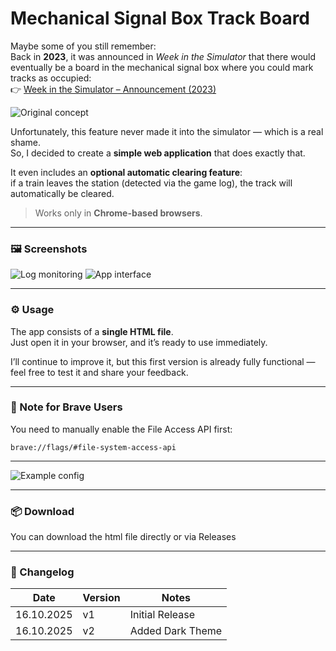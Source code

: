# Mechanical Signal Box Track Board

Maybe some of you still remember:  
Back in **2023**, it was announced in *Week in the Simulator* that there would eventually be a board in the mechanical signal box where you could mark tracks as occupied:  
👉 [Week in the Simulator – Announcement (2023)](https://td2.info.pl/english-boards/week-in-the-simulator/msg82099/#msg82099)

![Original concept](https://img.ttsk.ngo/images/2023/08/25/r1.md.png)

Unfortunately, this feature never made it into the simulator — which is a real shame.  
So, I decided to create a **simple web application** that does exactly that.

It even includes an **optional automatic clearing feature**:  
if a train leaves the station (detected via the game log), the track will automatically be cleared.  
> Works only in **Chrome-based browsers**.

---

### 🖼️ Screenshots

![Log monitoring](https://img.ttsk.ngo/images/2025/10/16/2025-10-16-13_35_30-Logs---File-Explorer.jpg)
![App interface](https://img.ttsk.ngo/images/2025/10/16/2025-10-16-15_28_55-Downloads---File-Explorer.jpg)

---

### ⚙️ Usage

The app consists of a **single HTML file**.  
Just open it in your browser, and it’s ready to use immediately.

I’ll continue to improve it, but this first version is already fully functional —  
feel free to test it and share your feedback.

---

### 🦁 Note for Brave Users

You need to manually enable the File Access API first:  
```
brave://flags/#file-system-access-api
```

---

![Example config](https://img.ttsk.ngo/images/2025/10/16/2025-10-16-13_38_45-Fan-Control-V244-userConfig.json.jpg)

---

### 📦 Download

You can download the html file directly or via Releases

---

### 📝 Changelog

| Date | Version | Notes |
|------|----------|-------|
| 16.10.2025 | v1 | Initial Release |
| 16.10.2025 | v2 | Added Dark Theme |
